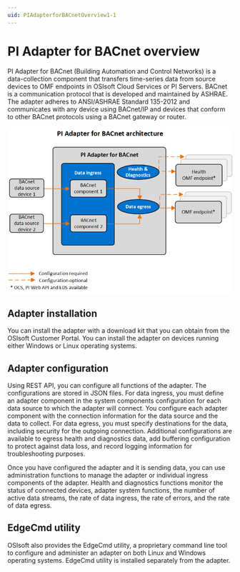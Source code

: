 ```yaml
---
uid: PIAdapterforBACnetOverview1-1
---
```


# PI Adapter for BACnet overview

PI Adapter for BACnet (Building Automation and Control Networks) is a data-collection component that transfers time-series data from source devices to OMF endpoints in OSIsoft Cloud Services or PI Servers. BACnet is a communication protocol that is developed and maintained by ASHRAE. The adapter adheres to ANSI/ASHRAE Standard 135-2012 and communicates with any device using BACnet/IP and devices that conform to other BACnet protocols using a BACnet gateway or router.

![PI Adapter for BACnet architecture](images/pi-adapter-for-bacnet-architecture-diagram.png)

## Adapter installation

You can install the adapter with a download kit that you can obtain from the OSIsoft Customer Portal. You can install the adapter on devices running either Windows or Linux operating systems.

## Adapter configuration

Using REST API, you can configure all functions of the adapter. The configurations are stored in JSON files. For data ingress, you must define an adapter component in the system components configuration for each data source to which the adapter will connect. You configure each adapter component with the connection information for the data source and the data to collect. For data egress, you must specify destinations for the data, including security for the outgoing connection. Additional configurations are available to egress health and diagnostics data, add buffering configuration to protect against data loss, and record logging information for troubleshooting purposes.

Once you have configured the adapter and it is sending data, you can use administration functions to manage the adapter or individual ingress components of the adapter. Health and diagnostics functions monitor the status of connected devices, adapter system functions, the number of active data streams, the rate of data ingress, the rate of errors, and the rate of data egress.

## EdgeCmd utility

OSIsoft also provides the EdgeCmd utility, a proprietary command line tool to configure and administer an adapter on both Linux and Windows operating systems. EdgeCmd utility is installed separately from the adapter.

